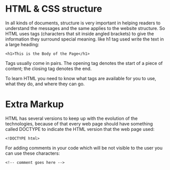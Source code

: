 # HTML & CSS structure
In all kinds of documents, structure is very important in helping
readers to understand the messages and the same applies to the website structure.
So HTML uses tags (characters that sit inside angled
brackets) to give the information they surround special
meaning. like h1 tag used write the text in a large heading: 

```<h1>This is the Body of the Page</h1>```

Tags usually come in pairs. The opening tag denotes
the start of a piece of content; the closing tag denotes
the end.

To learn HTML you need to know what tags are
available for you to use, what they do, and where they
can go.
# Extra Markup
HTML has several versions to keep up with the evolution of the technologies, because of that every web page should have something called DOCTYPE to indicate the HTML version that the web page used:

```<!DOCTYPE html>```

For adding comments in your code which will be not visible to the user you can use these characters:

```<!-- comment goes here -->```

